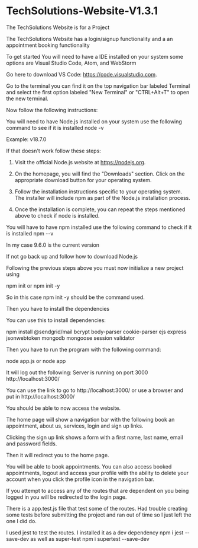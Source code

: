 # TechSolutions-Website-V1.3.1

The TechSolutions Website is for a Project 

The TechSolutions Website has a login/signup functionality and a an appointment booking functionality

To get started
You will need to have a IDE installed on your system some options are Visual Studio Code, Atom, and WebStorm

Go here to download VS Code: https://code.visualstudio.com.

Go to the terminal you can find it on the top navigation bar labeled Terminal and select the first option labeled
"New Terminal" or "CTRL+Alt+T" to open the new terminal.

Now follow the following instructions:

You will need to have Node.js installed on your system use the following command to see if it is installed
node -v

Example:
v18.7.0

If that doesn't work follow these steps:

1. Visit the official Node.js website at https://nodejs.org.

2. On the homepage, you will find the "Downloads" section. Click on the appropriate download button for your operating system.

3. Follow the installation instructions specific to your operating system. The installer will include npm as part of the Node.js installation process.

4. Once the installation is complete, you can repeat the steps mentioned above to check if node is installed.


You will have to have npm installed use the following command to check if it is installed 
npm --v

In my case 9.6.0 is the current version

If not go back up and follow how to download Node.js

Following the previous steps above you must now initialize a new project using

npm init or npm init -y

So in this case npm init -y should be the command used.

Then you have to install the dependencies

You can use this to install dependencies:

 npm install @sendgrid/mail bcrypt body-parser cookie-parser ejs express jsonwebtoken mongodb mongoose session validator

Then you have to run the program with the following command:

node app.js or node app

It will log out the following:
Server is running on port 3000 http://localhost:3000/

You can use the link to go to http://localhost:3000/ or use a browser and put in http://localhost:3000/


You should be able to now access the website.

The home page will show a navigation bar with the following book an appointment, about us, services, login and sign up links. 

Clicking the sign up link shows a form with a first name, last name, email and password fields.

Then it will redirect you to the home page.

You will be able to book appointments.
You can also access booked appointments, logout and  access your profile with the ability to delete your account when you click the profile icon in the navigation bar. 

If you attempt to access any of the routes that are dependent on you being logged in you will be redirected to the login page.

There is a app.test.js file that test some of the routes.
Had trouble creating some tests before submitting the project and ran out of time so I just left the one I did do.

I used jest to test the routes.
I installed it as a dev dependency npm i jest --save-dev
as well as super-test npm i supertest --save-dev
